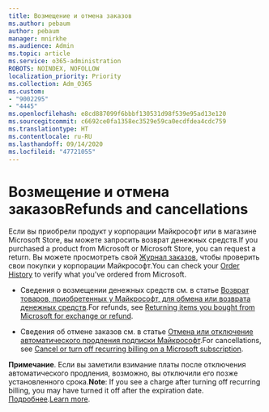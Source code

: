 ```yaml
---
title: Возмещение и отмена заказов
ms.author: pebaum
author: pebaum
manager: mnirkhe
ms.audience: Admin
ms.topic: article
ms.service: o365-administration
ROBOTS: NOINDEX, NOFOLLOW
localization_priority: Priority
ms.collection: Adm_O365
ms.custom:
- "9002295"
- "4445"
ms.openlocfilehash: e8cd887099f6bbbf130531d98f539e95ad13e120
ms.sourcegitcommit: c6692ce0fa1358ec3529e59ca0ecdfdea4cdc759
ms.translationtype: HT
ms.contentlocale: ru-RU
ms.lasthandoff: 09/14/2020
ms.locfileid: "47721055"
---
```

# <a name="refunds-and-cancellations"></a><span data-ttu-id="b4b45-102">Возмещение и отмена заказов</span><span class="sxs-lookup"><span data-stu-id="b4b45-102">Refunds and cancellations</span></span>

<span data-ttu-id="b4b45-103">Если вы приобрели продукт у корпорации Майкрософт или в магазине Microsoft Store, вы можете запросить возврат денежных средств.</span><span class="sxs-lookup"><span data-stu-id="b4b45-103">If you purchased a product from Microsoft or Microsoft Store, you can request a return.</span></span> <span data-ttu-id="b4b45-104">Вы можете просмотреть свой [Журнал заказов](https://account.microsoft.com/billing/orders/), чтобы проверить свои покупки у корпорации Майкрософт.</span><span class="sxs-lookup"><span data-stu-id="b4b45-104">You can check your [Order History](https://account.microsoft.com/billing/orders/) to verify what you've ordered from Microsoft.</span></span> 

- <span data-ttu-id="b4b45-105">Сведения о возмещении денежных средств см. в статье [Возврат товаров, приобретенных у Майкрософт, для обмена или возврата денежных средств](https://support.microsoft.com/help/10558).</span><span class="sxs-lookup"><span data-stu-id="b4b45-105">For refunds, see [Returning items you bought from Microsoft for exchange or refund](https://support.microsoft.com/help/10558).</span></span>

- <span data-ttu-id="b4b45-106">Сведения об отмене заказов см. в статье [Отмена или отключение автоматического продления подписки Майкрософт](https://support.microsoft.com/help/4027815).</span><span class="sxs-lookup"><span data-stu-id="b4b45-106">For cancellations, see [Cancel or turn off recurring billing on a Microsoft subscription](https://support.microsoft.com/help/4027815).</span></span>

<span data-ttu-id="b4b45-107">**Примечание**. Если вы заметили взимание платы после отключения автоматического продления, возможно, вы отключили его позже установленного срока.</span><span class="sxs-lookup"><span data-stu-id="b4b45-107">**Note**: If you see a charge after turning off recurring billing, you may have turned it off after the expiration date.</span></span> <span data-ttu-id="b4b45-108">[Подробнее](https://support.microsoft.com/help/10640).</span><span class="sxs-lookup"><span data-stu-id="b4b45-108">[Learn more](https://support.microsoft.com/help/10640).</span></span> 